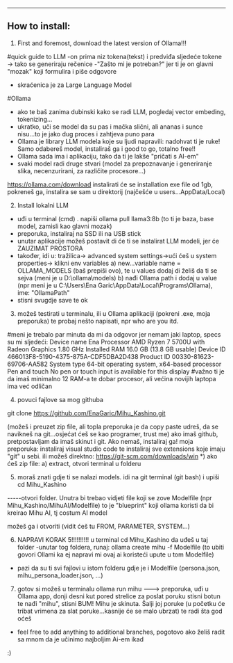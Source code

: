 -----------------------
How to install:
-----------------------

1) First and foremost, download the latest version of Ollama!!!

#quick guide to LLM
-on prima niz tokena(tekst) i predviđa sljedeće tokene -> tako se generiraju rečenice
-"Zašto mi je potreban?" jer ti je on glavni "mozak" koji formulira i piše odgovore
- skraćenica je za Large Language Model

#Ollama
- ako te baš zanima dubinski kako se radi LLM, pogledaj vector embeding, tokenizing...
- ukratko, uči se model da su pas i mačka slični, ali ananas i sunce nisu...to je jako dug proces i zahtjeva puno para
- Ollama je library LLM modela koje su ljudi napravili: nadohvat ti je ruke! Samo odabereš model, instaliraš ga i good to go, totalno free!!
- Ollama sada ima i aplikaciju, tako da ti je lakše "pričati s AI-em"
- svaki model radi druge stvari (model za prepoznavanje i generiranje slika, necenzurirani, za različite procesore...)

https://ollama.com/download
instalirati će se installation exe file od 1gb, pokreneš ga, instalira se sam u direktorij (najčešće u users...AppData/Local)

2) Install lokalni LLM
- uđi u terminal (cmd)
. napiši ollama pull llama3:8b (to ti je baza, base model, zamisli kao glavni mozak)
- preporuka, instaliraj na SSD ili na USB stick
- unutar aplikacije možeš postavit di će ti se instalirat LLM modeli, jer će ZAUZIMAT PROSTORA
- također, idi u:
tražilica-> advanced system settings->ući ćeš u system properties-> klikni env variables
a) new...variable name = OLLAMA_MODELS (baš prepiši ovo), te u values dodaj di želiš da ti se sejva (meni je u D:\ollama\models)
b) nađi Ollama path i dodaj u value (npr meni je u C:\Users\Ena Garic\AppData\Local\Programs\Ollama), ime: "OllamaPath"
- stisni svugdje save te ok

3) možeš testirati u terminalu, ili u Ollama aplikaciji (pokreni .exe, moja preporuka) te probaj nešto napisati, npr who are you itd.

#meni je trebalo par minuta da mi da odgovor jer nemam jaki laptop, specs su mi sljedeći:
Device name	Ena
Processor	AMD Ryzen 7 5700U with Radeon Graphics            1.80 GHz
Installed RAM	16.0 GB (13.8 GB usable)
Device ID	466013F8-5190-4375-875A-CDF5DBA2D438
Product ID	00330-81623-69706-AA582
System type	64-bit operating system, x64-based processor
Pen and touch	No pen or touch input is available for this display
#važno ti je da imaš minimalno 12 RAM-a te dobar procesor, ali većina novijih laptopa ima već odličan

4) povuci fajlove sa mog githuba

git clone https://github.com/EnaGaric/Mihu_Kashino.git

(možeš i preuzet zip file, ali topla preporuka je da copy paste udreš, da se navikneš na git...osjećat ćeš se kao programer, trust me)
ako imaš github, pretpostavljam da imaš skinut i git. Ako nemaš, instaliraj ga!
moja preporuka: instaliraj visual studio code te instaliraj sve extensions koje imaju "git" u sebi. ili možeš direktno: https://git-scm.com/downloads/win
*) ako ćeš zip file:
a) extract, otvori terminal u folderu

5) moraš znati gdje ti se nalazi models. idi na git terminal (git bash) i upiši cd Mihu_Kashino

-----otvori folder. Unutra bi trebao vidjeti file koji se zove Modelfile (npr Mihu_Kashino/MihuAI/Modelfile)
to je "blueprint" koji ollama koristi da bi kreirao Mihu AI, tj costum AI model

možeš ga i otvoriti (vidit ćeš tu FROM, PARAMETER, SYSTEM...)

6) NAPRAVI KORAK 5!!!!!!!!!! u terminal cd Mihu_Kashino da uđeš u taj folder
-unutar tog foldera, runaj: ollama create mihu -f Modelfile
(to ubiti govori Ollami ka ej napravi mi ovaj ai koristeći upute u tom Modelfile)
- pazi da su ti svi fajlovi u istom folderu gdje je i Modelfile (persona.json, mihu_persona_loader.json, ...)

7) gotov si
možeš u terminalu ollama run mihu
---> preporuka, uđi u Ollama app, donji desni kut pored strelice za poslat poruku stisni botun te nađi "mihu", stisni
BUM! Mihu je skinuta. Šalji joj poruke (u početku će tribat vrimena za slat poruke...kasnije će se malo ubrzat) te radi šta god oćeš
- feel free to add anything to additional branches, pogotovo ako želiš radit sa mnom da je učinimo najboljim Ai-em ikad


:)
